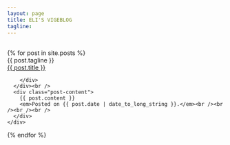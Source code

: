 ```yaml
---
layout: page
title: ELI'S VIGEBLOG
tagline: 
---
```


</br>

<div class="span9">
  {% for post in site.posts %}
    <div class="span2">
      <div class="date">
        {{ post.tagline }}
      </div>
    </div>
    <div class="span6">
      <div class="post-head">
        <a href="{{ post.url }}">{{ post.title }}</a>
        <div class="line">
          
        </div>
      </div><br />
      <div class="post-content">
        {{ post.content }}
        <em>Posted on {{ post.date | date_to_long_string }}.</em><br /><br /><br /><br />
      </div>
    </div>
  {% endfor %}
</div>

